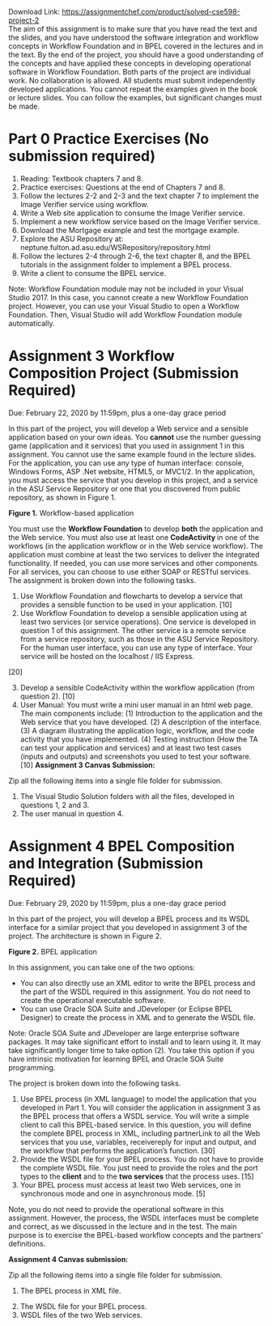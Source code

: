 Download Link: https://assignmentchef.com/product/solved-cse598-project-2
<br>
The aim of this assignment is to make sure that you have read the text and the slides, and you have understood the software integration and workflow concepts in Workflow Foundation and in BPEL covered in the lectures and in the text. By the end of the project, you should have a good understanding of the concepts and have applied these concepts in developing operational software in Workflow Foundation. Both parts of the project are individual work. No collaboration is allowed. All students must submit independently developed applications. You cannot repeat the examples given in the book or lecture slides. You can follow the examples, but significant changes must be made.

<h1>Part 0     Practice Exercises (No submission required)</h1>

<ol>

 <li>Reading: Textbook chapters 7 and 8.</li>

 <li>Practice exercises: Questions at the end of Chapters 7 and 8.</li>

 <li>Follow the lectures 2-2 and 2-3 and the text chapter 7 to implement the Image Verifier service using workflow.</li>

 <li>Write a Web site application to consume the Image Verifier service.</li>

 <li>Implement a new workflow service based on the Image Verifier service.</li>

 <li>Download the Mortgage example and test the mortgage example.</li>

 <li>Explore the ASU Repository at: neptune.fulton.ad.asu.edu/WSRepository/repository.html</li>

 <li>Follow the lectures 2-4 through 2-6, the text chapter 8, and the BPEL tutorials in the assignment folder to implement a BPEL process.</li>

 <li>Write a client to consume the BPEL service.</li>

</ol>




Note: Workflow Foundation module may not be included in your Visual Studio 2017. In this case, you cannot create a new Workflow Foundation project. However, you can use your Visual Studio to open a Workflow Foundation. Then, Visual Studio will add Workflow Foundation module automatically.

<strong> </strong>




<h1>Assignment 3 Workflow Composition Project (Submission Required)</h1>

Due: February 22, 2020 by 11:59pm, plus a one-day grace period

In this part of the project, you will develop a Web service and a sensible application based on your own ideas. You <strong>cannot</strong> use the number guessing game (application and it services) that you used in assignment 1 in this assignment. You cannot use the same example found in the lecture slides. For the application, you can use any type of human interface: console, Windows Forms, ASP .Net website, HTML5, or MVC1/2. In the application, you must access the service that you develop in this project, and a service in the ASU Service Repository or one that you discovered from public repository, as shown in Figure 1.

<strong>Figure 1.</strong> Workflow-based application

You must use the <strong>Workflow Foundation</strong> to develop <strong>both</strong> the application and the Web service. You must also use at least one <strong>CodeActivity </strong>in one of the workflows (in the application workflow or in the Web service workflow). The application must combine at least the two services to deliver the integrated functionality. If needed, you can use more services and other components. For all services, you can choose to use either SOAP or RESTful services. The assignment is broken down into the following tasks.

<ol>

 <li>Use Workflow Foundation and flowcharts to develop a service that provides a sensible function to be used in your application. [10]</li>

 <li>Use Workflow Foundation to develop a sensible application using at least two services (or service operations). One service is developed in question 1 of this assignment. The other service is a remote service from a service repository, such as those in the ASU Service Repository. For the human user interface, you can use any type of interface. Your service will be hosted on the localhost / IIS Express.</li>

</ol>

[20]

<ol start="3">

 <li>Develop a sensible CodeActivity within the workflow application (from question 2). [10]</li>

 <li>User Manual: You must write a mini user manual in an html web page. The main components include: (1) Introduction to the application and the Web service that you have developed. (2) A description of the interface. (3) A diagram illustrating the application logic, workflow, and the code activity that you have implemented. (4) Testing instruction (How the TA can test your application and services) and at least two test cases (inputs and outputs) and screenshots you used to test your software. [10] <strong>Assignment 3 Canvas Submission: </strong></li>

</ol>

Zip all the following items into a single file folder for submission.

<ol>

 <li>The Visual Studio Solution folders with all the files, developed in questions 1, 2 and 3.</li>

 <li>The user manual in question 4.</li>

</ol>







<h1>Assignment 4 BPEL Composition and Integration (Submission Required)</h1>

Due: February 29, 2020 by 11:59pm, plus a one-day grace period

In this part of the project, you will develop a BPEL process and its WSDL interface for a similar project that you developed in assignment 3 of the project. The architecture is shown in Figure 2.

<strong>Figure 2.</strong> BPEL application

In this assignment, you can take one of the two options:

<ul>

 <li>You can also directly use an XML editor to write the BPEL process and the part of the WSDL required in this assignment. You do not need to create the operational executable software.</li>

 <li>You can use Oracle SOA Suite and JDeveloper (or Eclipse BPEL Designer) to create the process in XML and to generate the WSDL file.</li>

</ul>

Note: Oracle SOA Suite and JDeveloper are large enterprise software packages. It may take significant effort to install and to learn using it. It may take significantly longer time to take option (2). You take this option if you have intrinsic motivation for learning BPEL and Oracle SOA Suite programming.

The project is broken down into the following tasks.

<ol>

 <li>Use BPEL process (in XML language) to model the application that you developed in Part 1. You will consider the application in assignment 3 as the BPEL process that offers a WSDL service. You will write a simple client to call this BPEL-based service. In this question, you will define the complete BPEL process in XML, including partnerLink to all the Web services that you use, variables, receivereply for input and output, and the workflow that performs the application’s function. [30]</li>

 <li>Provide the WSDL file for your BPEL process. You do not have to provide the complete WSDL file. You just need to provide the roles and the port types to the <strong>client</strong> and to the <strong>two services</strong> that the process uses. [15]</li>

 <li>Your BPEL process must access at least two Web services, one in synchronous mode and one in asynchronous mode.        [5]</li>

</ol>

Note, you do not need to provide the operational software in this assignment. However, the process, the WSDL interfaces must be complete and correct, as we discussed in the lecture and in the test. The main purpose is to exercise the BPEL-based workflow concepts and the partners’ definitions.




<strong>Assignment 4 Canvas submission: </strong>

Zip all the following items into a single file folder for submission.

<ol>

 <li>The BPEL process in XML file.</li>

</ol>




<ol start="2">

 <li>The WSDL file for your BPEL process.</li>

 <li>WSDL files of the two Web services.</li>

</ol>